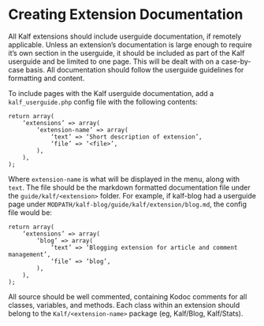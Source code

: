 ﻿# Creating Extension Documentation

All Kalf extensions should include userguide documentation, if remotely
applicable. Unless an extension’s documentation is large enough to require it’s
own section in the userguide, it should be included as part of the Kalf userguide
and be limited to one page. This will be dealt with on a case-by-case basis. All
documentation should follow the userguide guidelines for formatting and content.

To include pages with the Kalf userguide documentation, add a `kalf_userguide.php`
config file with the following contents:

    return array(
        ‘extensions’ => array(
            ‘extension-name’ => array(
                ‘text’ => ‘Short description of extension’,
                ‘file’ => ‘<file>’,
            ),
        ),
    );

Where `extension-name` is what will be displayed in the menu, along with `text`.
The file should be the markdown formatted documentation file under the
`guide/kalf/<extension>` folder. For example, if kalf-blog had a userguide page
under `MODPATH/kalf-blog/guide/kalf/extension/blog.md`, the config file would be:

    return array(
        ‘extensions’ => array(
            ‘blog’ => array(
                ‘text’ => ‘Blogging extension for article and comment management’,
                ‘file’ => ‘blog’,
            ),
        ),
    );

All source should be well commented, containing Kodoc comments for all classes,
variables, and methods. Each class within an extension should belong to the
`Kalf/<extension-name>` package (eg, Kalf/Blog, Kalf/Stats).
